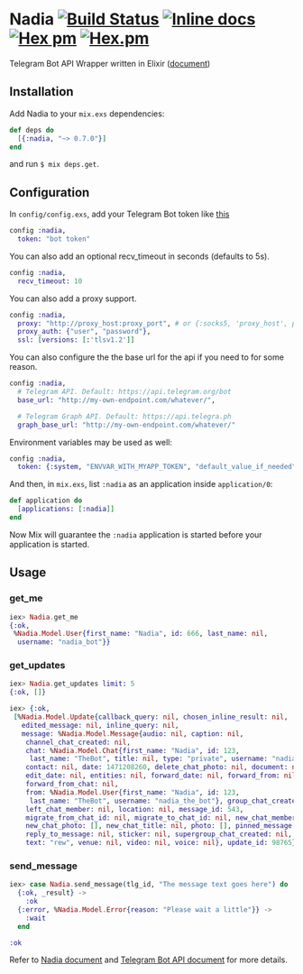Nadia [![Build Status](https://travis-ci.org/zhyu/nadia.svg?branch=master)](https://travis-ci.org/zhyu/nadia) [![Inline docs](http://inch-ci.org/github/zhyu/nadia.svg)](http://inch-ci.org/github/zhyu/nadia) [![Hex pm](https://img.shields.io/hexpm/v/nadia.svg)](https://hex.pm/packages/nadia) [![Hex.pm](https://img.shields.io/hexpm/dt/nadia.svg)](https://hex.pm/packages/nadia)
=====

Telegram Bot API Wrapper written in Elixir ([document](https://hexdocs.pm/nadia/))

## Installation
Add Nadia to your `mix.exs` dependencies:

```elixir
def deps do
  [{:nadia, "~> 0.7.0"}]
end
```
and run `$ mix deps.get`.

## Configuration

In `config/config.exs`, add your Telegram Bot token like [this](config/config.exs.example)

```elixir
config :nadia,
  token: "bot token"
```

You can also add an optional recv_timeout in seconds (defaults to 5s).
```elixir
config :nadia,
  recv_timeout: 10
```

You can also add a proxy support.
```elixir
config :nadia,
  proxy: "http://proxy_host:proxy_port", # or {:socks5, 'proxy_host', proxy_port}
  proxy_auth: {"user", "password"},
  ssl: [versions: [:'tlsv1.2']]
```

You can also configure the the base url for the api if you need to for some
reason.

```elixir
config :nadia,
  # Telegram API. Default: https://api.telegram.org/bot
  base_url: "http://my-own-endpoint.com/whatever/",

  # Telegram Graph API. Default: https://api.telegra.ph
  graph_base_url: "http://my-own-endpoint.com/whatever/"
```

Environment variables may be used as well:

```elixir
config :nadia,
  token: {:system, "ENVVAR_WITH_MYAPP_TOKEN", "default_value_if_needed"}
```

And then, in `mix.exs`, list `:nadia` as an application inside `application/0`:

```elixir
def application do
  [applications: [:nadia]]
end
```

Now Mix will guarantee the `:nadia` application is started before your application is started.

## Usage

### get_me

```elixir
iex> Nadia.get_me
{:ok,
 %Nadia.Model.User{first_name: "Nadia", id: 666, last_name: nil,
  username: "nadia_bot"}}
```

### get_updates

```elixir
iex> Nadia.get_updates limit: 5
{:ok, []}

iex> {:ok,
 [%Nadia.Model.Update{callback_query: nil, chosen_inline_result: nil,
   edited_message: nil, inline_query: nil,
   message: %Nadia.Model.Message{audio: nil, caption: nil,
    channel_chat_created: nil,
    chat: %Nadia.Model.Chat{first_name: "Nadia", id: 123,
     last_name: "TheBot", title: nil, type: "private", username: "nadia_the_bot"},
    contact: nil, date: 1471208260, delete_chat_photo: nil, document: nil,
    edit_date: nil, entities: nil, forward_date: nil, forward_from: nil,
    forward_from_chat: nil,
    from: %Nadia.Model.User{first_name: "Nadia", id: 123,
     last_name: "TheBot", username: "nadia_the_bot"}, group_chat_created: nil,
    left_chat_member: nil, location: nil, message_id: 543,
    migrate_from_chat_id: nil, migrate_to_chat_id: nil, new_chat_member: nil,
    new_chat_photo: [], new_chat_title: nil, photo: [], pinned_message: nil,
    reply_to_message: nil, sticker: nil, supergroup_chat_created: nil,
    text: "rew", venue: nil, video: nil, voice: nil}, update_id: 98765}]}
```

### send_message

```elixir
iex> case Nadia.send_message(tlg_id, "The message text goes here") do
  {:ok, _result} ->
    :ok
  {:error, %Nadia.Model.Error{reason: "Please wait a little"}} ->
    :wait
  end

:ok
```

Refer to [Nadia document](https://hexdocs.pm/nadia/) and [Telegram Bot API document](https://core.telegram.org/bots/api) for more details.
